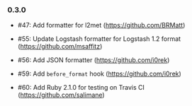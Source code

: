 ### 0.3.0

* #47: Add formatter for l2met (<https://github.com/BRMatt>)

* #55: Update Logstash formatter for Logstash 1.2 format (<https://github.com/msaffitz>)

* #56: Add JSON formatter (<https://github.com/i0rek>)

* #59: Add `before_format` hook (<https://github.com/i0rek>)

* #60: Add Ruby 2.1.0 for testing on Travis CI (<https://github.com/salimane>)
